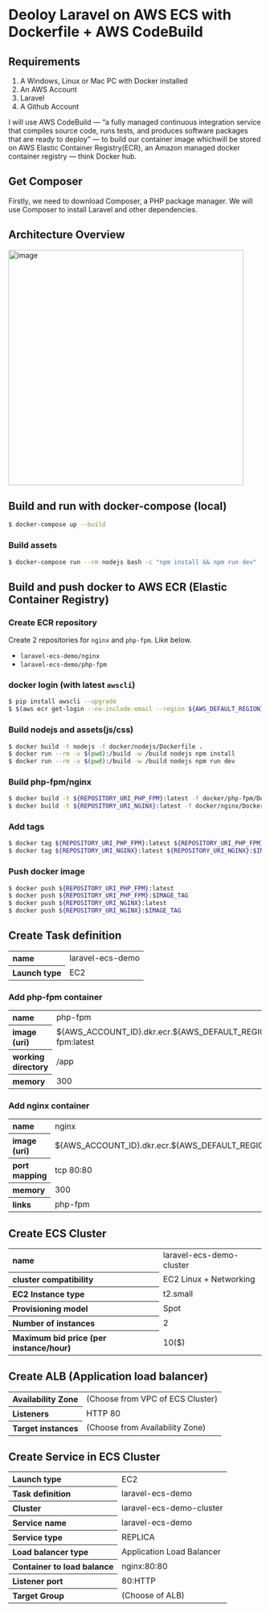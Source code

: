 # Deoloy Laravel on AWS ECS with Dockerfile + AWS CodeBuild
## Requirements
1. A Windows, Linux or Mac PC with Docker installed
2. An AWS Account
3. Laravel
4. A Github Account

I will use AWS CodeBuild — “a fully managed continuous integration service that compiles source code, runs tests, and produces software packages that are ready to deploy” — to build our container image whichwill be stored on AWS Elastic Container Registry(ECR), an Amazon managed docker container registry — think Docker hub.

## Get Composer
Firstly, we need to download Composer, a PHP package manager. We will use Composer to install Laravel and other dependencies. 

## Architecture Overview
<img width="468" alt="image" src="![ArchitectureOverview](https://github.com/nholuongut/Deploy-Lavarel/assets/58627821/16751ed4-5be3-49b8-b4b4-8127b9bea051)">

## Build and run with docker-compose (local)

```bash
$ docker-compose up --build
```

### Build assets

```bash
$ docker-compose run --rm nodejs bash -c "npm install && npm run dev"
```

## Build and push docker to AWS ECR (Elastic Container Registry)

### Create ECR repository
Create 2 repositories for `nginx` and `php-fpm`.
Like below.

- `laravel-ecs-demo/nginx`
- `laravel-ecs-demo/php-fpm`

### docker login (with latest `awscli`)

```bash
$ pip install awscli --upgrade
$ $(aws ecr get-login --no-include-email --region ${AWS_DEFAULT_REGION})
```

### Build nodejs and assets(js/css)

```bash
$ docker build -t nodejs -f docker/nodejs/Dockerfile .
$ docker run --rm -v $(pwd):/build -w /build nodejs npm install
$ docker run --rm -v $(pwd):/build -w /build nodejs npm run dev
```

### Build php-fpm/nginx

```bash
$ docker build -t ${REPOSITORY_URI_PHP_FPM}:latest -f docker/php-fpm/Dockerfile .
$ docker build -t ${REPOSITORY_URI_NGINX}:latest -f docker/nginx/Dockerfile .
```

### Add tags

```bash
$ docker tag ${REPOSITORY_URI_PHP_FPM}:latest ${REPOSITORY_URI_PHP_FPM}:$IMAGE_TAG
$ docker tag ${REPOSITORY_URI_NGINX}:latest ${REPOSITORY_URI_NGINX}:$IMAGE_TAG
```

### Push docker image

```bash
$ docker push ${REPOSITORY_URI_PHP_FPM}:latest
$ docker push ${REPOSITORY_URI_PHP_FPM}:$IMAGE_TAG
$ docker push ${REPOSITORY_URI_NGINX}:latest
$ docker push ${REPOSITORY_URI_NGINX}:$IMAGE_TAG
```

## Create Task definition

<table>
  <tr>
    <th align="left">name</th><td>laravel-ecs-demo</td>
  </tr>
  <tr>
    <th align="left">Launch type</th><td>EC2</td>
  </tr>
</table>

### Add php-fpm container

<table>
  <tr>
    <th align="left">name</th><td>php-fpm</td>
  </tr>
  <tr>
    <th align="left">image (uri)</th><td>${AWS_ACCOUNT_ID}.dkr.ecr.${AWS_DEFAULT_REGION}.amazonaws.com/php-fpm:latest</td>
  </tr>
  <tr>
    <th align="left">working directory</th><td>/app</td>
  </tr>
  <tr>
    <th align="left">memory</th><td>300</td>
  </tr>
</table>

### Add nginx container

<table>
  <tr>
    <th align="left">name</th><td>nginx</td>
  </tr>
  <tr>
    <th align="left">image (uri)</th><td>${AWS_ACCOUNT_ID}.dkr.ecr.${AWS_DEFAULT_REGION}.amazonaws.com/nginx:latest</td>
  </tr>
  <tr>
    <th align="left">port mapping</th><td>tcp 80:80</td>
  </tr>
  <tr>
    <th align="left">memory</th><td>300</td>
  </tr>
  <tr>
    <th align="left">links</th><td>php-fpm</td>
  </tr>
</table>

## Create ECS Cluster

<table>
  <tr>
    <th align="left">name</th><td>laravel-ecs-demo-cluster</td>
  </tr>
  <tr>
    <th align="left">cluster compatibility</th><td>EC2 Linux + Networking</td>
  </tr>
  <tr>
    <th align="left">EC2 Instance type</th><td>t2.small</td>
  </tr>
  <tr>
    <th align="left">Provisioning model</th><td>Spot</td>
  </tr>
  <tr>
    <th align="left">Number of instances</th><td>2</td>
  </tr>
  <tr>
    <th align="left">Maximum bid price (per instance/hour)</th><td>10($)</td>
  </tr>
</table>

## Create ALB (Application load balancer)

<table>
  <tr>
    <th align="left">Availability Zone</th><td>(Choose from VPC of ECS Cluster)</td>
  </tr>
  <tr>
    <th align="left">Listeners</th><td>HTTP 80</td>
  </tr>
  <tr>
    <th align="left">Target instances</th><td>(Choose from Availability Zone)</td>
  </tr>
</table>

## Create Service in ECS Cluster

<table>
  <tr>
    <th align="left">Launch type</th><td>EC2</td>
  </tr>
  <tr>
    <th align="left">Task definition</th><td>laravel-ecs-demo</td>
  </tr>
  <tr>
    <th align="left">Cluster</th><td>laravel-ecs-demo-cluster</td>
  </tr>
  <tr>
    <th align="left">Service name</th><td>laravel-ecs-demo</td>
  </tr>
  <tr>
    <th align="left">Service type</th><td>REPLICA</td>
  </tr>
  <tr>
    <th align="left">Load balancer type</th><td>Application Load Balancer</td>
  </tr>
  <tr>
    <th align="left">Container to load balance</th><td>nginx:80:80</td>
  </tr>
  <tr>
    <th align="left">Listener port</th><td>80:HTTP</td>
  </tr>
  <tr>
    <th align="left">Target Group</th><td>(Choose of ALB)</td>
  </tr>
</table>
